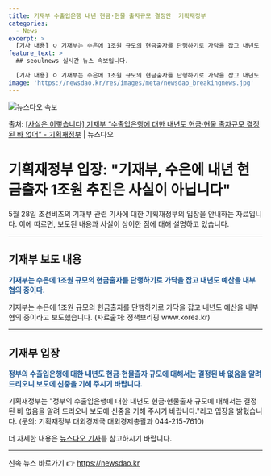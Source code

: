 ```yaml
---
title: 기재부 수출입은행 내년 현금·현물 출자규모 결정안  기획재정부
categories:
  - News
excerpt: >
  [기사 내용] ㅇ 기재부는 수은에 1조원 규모의 현금출자를 단행하기로 가닥을 잡고 내년도 예산을 내부 협의 …
feature_text: >
  ## seoulnews 실시간 뉴스 속보입니다.

  [기사 내용] ㅇ 기재부는 수은에 1조원 규모의 현금출자를 단행하기로 가닥을 잡고 내년도 예산을 내부 협의 …
image: 'https://newsdao.kr/res/images/meta/newsdao_breakingnews.jpg'
---
```


![뉴스다오 속보](https://newsdao.kr/res/images/meta/newsdao_breakingnews.jpg)

<p>출처: <a href="https://newsdao.kr/3950" rel="dofollow">[사실은 이렇습니다] 기재부 “수출입은행에 대한 내년도 현금·현물 출자규모 결정된 바 없어” - 기획재정부</a> | 뉴스다오</p>

<h1>기획재정부 입장: "기재부, 수은에 내년 현금출자 1조원 추진은 사실이 아닙니다"</h1>
<p data-ke-size="size16">5월 28일 조선비즈의 기재부 관련 기사에 대한 기획재정부의 입장을 안내하는 자료입니다. 이에 따르면, 보도된 내용과 사실이 상이한 점에 대해 설명하고 있습니다.</p>
<hr>
<h2 data-ke-size="size26">기재부 보도 내용</h2>
<p><b><span style="color: #1a5490;">기재부는 수은에 1조원 규모의 현금출자를 단행하기로 가닥을 잡고 내년도 예산을 내부 협의 중이다.</span></b></p>
<p>기재부는 수은에 1조원 규모의 현금출자를 단행하기로 가닥을 잡고 내년도 예산을 내부 협의 중이라고 보도했습니다. (자료출처: 정책브리핑 www.korea.kr)</p>
<hr>
<h2 data-ke-size="size26">기재부 입장</h2>
<p><b><span style="color: #1a5490;">정부의 수출입은행에 대한 내년도 현금·현물출자 규모에 대해서는 결정된 바 없음을 알려 드리오니 보도에 신중을 기해 주시기 바랍니다.</span></b></p>
<p>기획재정부는 "정부의 수출입은행에 대한 내년도 현금·현물출자 규모에 대해서는 결정된 바 없음을 알려 드리오니 보도에 신중을 기해 주시기 바랍니다."라고 입장을 밝혔습니다. (문의: 기획재정부 대외경제국 대외경제총괄과 044-215-7610)</p>
<p>더 자세한 내용은 <a href="https://newsdao.kr/3950">뉴스다오 기사</a>를 참고하시기 바랍니다.</p>
<hr> 

신속 뉴스 바로가기 👉 <a href="https://newsdao.kr" rel="dofollow">https://newsdao.kr</a>


